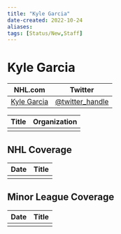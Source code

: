 ```yaml
---
title: "Kyle Garcia"
date-created: 2022-10-24
aliases: 
tags: [Status/New,Staff]
---
```


# Kyle Garcia

| NHL.com | Twitter |
| ------- | ------- |
| [Kyle Garcia]() | [@twitter_handle](https://twitter.com/)

| Title | Organization |
| ----- | ------------ |
|       |              |



## NHL  Coverage
| Date | Title |
| ---- | ----- |
|      |       |



## Minor League Coverage
| Date | Title |
| ---- | ----- |
|      |       |



